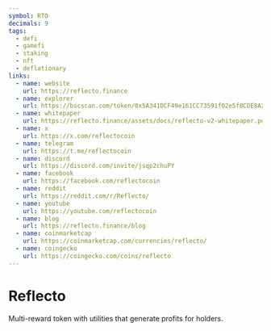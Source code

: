 ```yaml
---
symbol: RTO
decimals: 9
tags:
  - defi
  - gamefi
  - staking
  - nft
  - deflationary
links:
  - name: website
    url: https://reflecto.finance
  - name: explorer
    url: https://bscscan.com/token/0x5A341DCF49e161CC73591f02e5f8CDE8A29733fb
  - name: whitepaper
    url: https://reflecto.finance/assets/docs/reflecto-v2-whitepaper.pdf
  - name: x
    url: https://x.com/reflectocoin
  - name: telegram
    url: https://t.me/reflectocoin
  - name: discord
    url: https://discord.com/invite/jsqp2chuPY
  - name: facebook
    url: https://facebook.com/reflectocoin
  - name: reddit
    url: https://reddit.com/r/Reflecto/
  - name: youtube
    url: https://youtube.com/reflectocoin
  - name: blog
    url: https://reflecto.finance/blog
  - name: coinmarketcap
    url: https://coinmarketcap.com/currencies/reflecto/
  - name: coingecko
    url: https://coingecko.com/coins/reflecto
---
```


# Reflecto

Multi-reward token with utilities that generate profits for holders.
